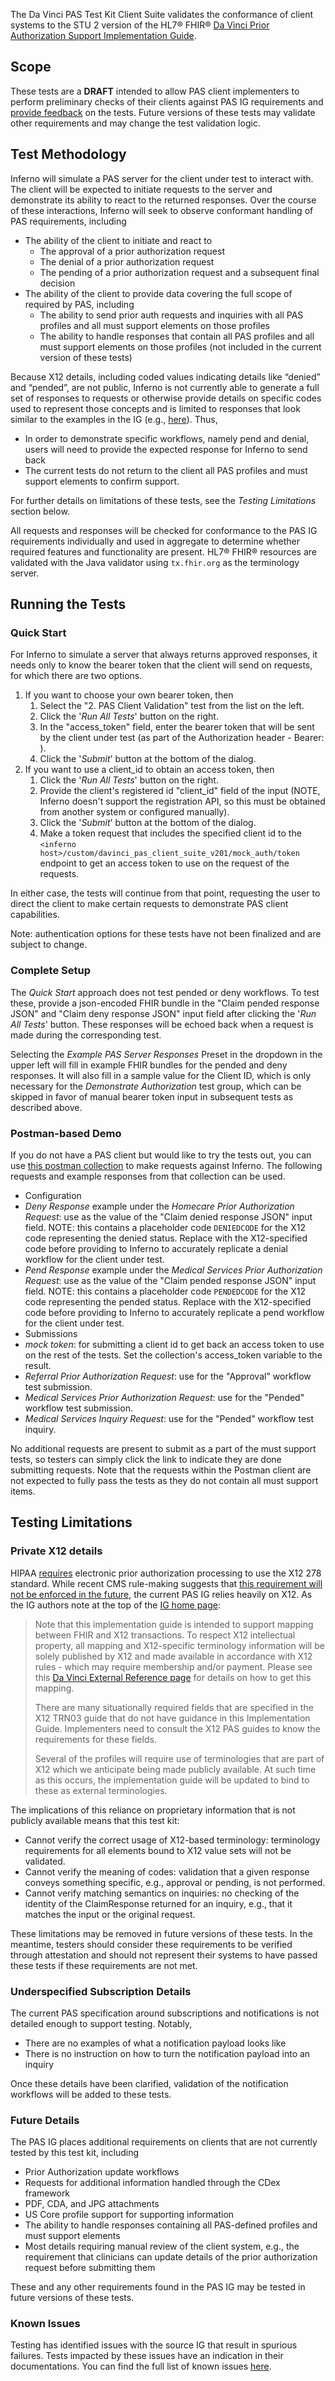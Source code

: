 The Da Vinci PAS Test Kit Client Suite validates the conformance of client
systems to the STU 2 version of the HL7® FHIR®
[Da Vinci Prior Authorization Support Implementation Guide](https://hl7.org/fhir/us/davinci-pas/STU2/).

## Scope

These tests are a **DRAFT** intended to allow PAS client implementers to perform
preliminary checks of their clients against PAS IG requirements and [provide
feedback](https://github.com/inferno-framework/davinci-pas-test-kit/issues)
on the tests. Future versions of these tests may validate other
requirements and may change the test validation logic.

## Test Methodology

Inferno will simulate a PAS server for the client under test to interact with. The client
will be expected to initiate requests to the server and demonstrate its ability to react
to the returned responses. Over the course of these interactions,
Inferno will seek to observe conformant handling of PAS requirements, including
- The ability of the client to initiate and react to
    - The approval of a prior authorization request
    - The denial of a prior authorization request
    - The pending of a prior authorization request and a subsequent final decision
- The ability of the client to provide data covering the full scope of required by PAS, including
    - The ability to send prior auth requests and inquiries with all PAS profiles and all must support elements on
    those profiles
    - The ability to handle responses that contain all PAS profiles and all must support elements on those
    profiles (not included in the current version of these tests)

Because X12 details, including coded values indicating details like “denied” and “pended”,
are not public, Inferno is not currently able to generate a full set of responses to requests
or otherwise provide details on specific codes used to represent those concepts
and is limited to responses that look similar to the examples in the IG (e.g., [here](https://hl7.org/fhir/us/davinci-pas/STU2/Bundle-ReferralAuthorizationResponseBundleExample.html)).
Thus,

- In order to demonstrate specific workflows, namely pend and denial, users will need to provide the expected
response for Inferno to send back
- The current tests do not return to the client all PAS profiles and must support elements to confirm support.

For further details on limitations of these tests, see the *Testing Limitations* section below.

All requests and responses will be checked for conformance to the PAS
IG requirements individually and used in aggregate to determine whether
required features and functionality are present. HL7® FHIR® resources are
validated with the Java validator using `tx.fhir.org` as the terminology server.

## Running the Tests

### Quick Start

For Inferno to simulate a server that always returns approved responses, it needs
only to know the bearer token that the client will send on requests, for which there are two options.

1. If you want to choose your own bearer token, then
    1. Select the "2. PAS Client Validation" test from the list on the left.
    2. Click the '*Run All Tests*' button on the right.
    3. In the "access_token" field, enter the bearer token that will be sent by the client under test (as part
        of the Authorization header - Bearer: <provided value>).
    4. Click the '*Submit*' button at the bottom of the dialog.
2. If you want to use a client_id to obtain an access token, then
    1. Click the '*Run All Tests*' button on the right.
    2. Provide the client's registered id "client_id" field of the input (NOTE, Inferno doesn't support the
        registration API, so this must be obtained from another system or configured manually).
    3. Click the '*Submit*' button at the bottom of the dialog.
    4. Make a token request that includes the specified client id to the
        `<inferno host>/custom/davinci_pas_client_suite_v201/mock_auth/token` endpoint to get
        an access token to use on the request of the requests.

In either case, the tests will continue from that point, requesting the user to
direct the client to make certain requests to demonstrate PAS client capabilities.

Note: authentication options for these tests have not been finalized and are subject to change.

### Complete Setup

The *Quick Start* approach does not test pended or deny workflows. To test these, provide a
json-encoded FHIR bundle in the "Claim pended response JSON" and "Claim deny response JSON" input field after
clicking the '*Run All Tests*' button. These responses will be echoed back when a request
is made during the corresponding test.

Selecting the *Example PAS Server Responses* Preset in the dropdown in the upper left will fill in example
FHIR bundles for the pended and deny responses. It will also fill in a sample value for the Client ID,
which is only necessary for the *Demonstrate Authorization* test group, which can be skipped in favor of
manual bearer token input in subsequent tests as described above.

### Postman-based Demo

If you do not have a PAS client but would like to try the tests out, you can use
[this postman collection](https://github.com/inferno-framework/davinci-pas-test-kit/blob/main/config/PAS%20Test%20Kit%20Client%20Test%20Demo.postman_collection.json)
to make requests against Inferno. The following requests and example responses from that collection can be used.

- Configuration
- *Deny Response* example under the *Homecare Prior Authorization Request*: use as the value of the
    "Claim denied response JSON" input field. NOTE: this contains a placeholder code `DENIEDCODE` for the
    X12 code representing the denied status. Replace with the X12-specified code before providing to Inferno
    to accurately replicate a denial workflow for the client under test.
- *Pend Response* example under the *Medical Services Prior Authorization Request*: use as the value of the
    "Claim pended response JSON" input field. NOTE: this contains a placeholder code `PENDEDCODE` for the
    X12 code representing the pended status. Replace with the X12-specified code before providing to Inferno
    to accurately replicate a pend workflow for the client under test.
- Submissions
- *mock token*: for submitting a client id to get back an access token to use on the rest of the tests. Set the
    collection's access_token variable to the result.
- *Referral Prior Authorization Request*: use for the "Approval" workflow test submission.
- *Medical Services Prior Authorization Request*: use for the "Pended" workflow test submission.
- *Medical Services Inquiry Request*: use for the "Pended" workflow test inquiry.

No additional requests are present to submit as a part of the must support tests, so
testers can simply click the link to indicate they are done submitting requests. Note
that the requests within the Postman client are not expected to fully pass the tests as they
do not contain all must support items.

## Testing Limitations

### Private X12 details

HIPAA [requires](https://hl7.org/fhir/us/davinci-pas/STU2/regulations.html) electronic prior authorization
processing to use the X12 278 standard. While recent CMS rule-making suggests that [this requirement
will not be enforced in the future](https://www.cms.gov/newsroom/fact-sheets/cms-interoperability-and-prior-authorization-final-rule-cms-0057-f),
the current PAS IG relies heavily on X12.  As the IG authors note at the
top of the [IG home page](https://hl7.org/fhir/us/davinci-pas/STU2/index.html):

> Note that this implementation guide is intended to support mapping between FHIR and X12 transactions. To respect
> X12 intellectual property, all mapping and X12-specific terminology information will be solely published by X12
> and made available in accordance with X12 rules - which may require membership and/or payment. Please see this
> [Da Vinci External Reference page](https://confluence.hl7.org/display/DVP/Da+Vinci+Reference+to+External+Standards+and+Terminologies)
> for details on how to get this mapping.
>
> There are many situationally required fields that are specified in the X12 TRN03 guide that do not have guidance
> in this Implementation Guide. Implementers need to consult the X12 PAS guides to know the requirements for these
> fields.
>
> Several of the profiles will require use of terminologies that are part of X12 which we anticipate being made
> publicly available. At such time as this occurs, the implementation guide will be updated to bind to these as
> external terminologies.

The implications of this reliance on proprietary information that is not publicly available means that this test
kit:

- Cannot verify the correct usage of X12-based terminology: terminology requirements for all elements bound to X12
value sets will not be validated.
- Cannot verify the meaning of codes: validation that a given response conveys something specific, e.g., approval
or pending, is not performed.
- Cannot verify matching semantics on inquiries: no checking of the identity of the ClaimResponse returned for an
inquiry, e.g., that it matches the input or the original request.

These limitations may be removed in future versions of these tests. In the meantime, testers should consider these
requirements to be verified through attestation and should not represent their systems to have passed these tests
if these requirements are not met.

### Underspecified Subscription Details

The current PAS specification around subscriptions and notifications
is not detailed enough to support testing. Notably,
- There are no examples of what a notification payload looks like
- There is no instruction on how to turn the notification payload into an inquiry

Once these details have been clarified, validation of the notification workflows
will be added to these tests.

### Future Details

The PAS IG places additional requirements on clients that are not currently tested by this test kit, including

- Prior Authorization update workflows
- Requests for additional information handled through the CDex framework
- PDF, CDA, and JPG attachments
- US Core profile support for supporting information
- The ability to handle responses containing all PAS-defined profiles and must support elements
- Most details requiring manual review of the client system, e.g., the requirement that clinicians can update
details of the prior authorization request before submitting them

These and any other requirements found in the PAS IG may be tested in future versions of these tests.

### Known Issues

Testing has identified issues with the source IG that result in spurious failures. 
Tests impacted by these issues have an indication in their documentations. You can find the full 
list of known issues [here](https://github.com/inferno-framework/davinci-pas-test-kit/labels/source%20ig%20issue).